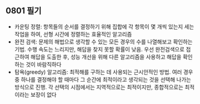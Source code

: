 ## 0801 필기

- 카운팅 정렬: 항목들의 순서를 결정하기 위해 집합에 각 항목이 몇 개씩 있는지 세는 작업을 하여, 선형 시간에 정렬하는 효율적인 알고리즘
- 완전 검색: 문제의 해법으로 생각할 수 있는 모든 경우의 수를 나열해보고 확인하는 기법. 수행 속도는 느리지만, 해답을 찾지 못할 확률이 낮음. 우선 완전검색으로 접근하여 해답을 도출한 후, 성능 개선을 위해 다른 알고리즘을 사용하고 해답을 확인하는 것이 바람직하다
- 탐욕(greedy) 알고리즘: 최적해를 구하는 데 사용되는 근시안적인 방법. 여러 경우 중 하나를 결정해야 할 때마다 그 순간에 최적이라고 생각되는 것을 선택해 나가는 방식으로 진행. 각 선택의 시점에서는 지역적으로는 최적이지만, 종합적으로는 최적이라는 보장이 없다